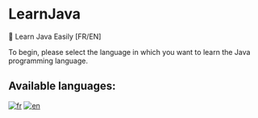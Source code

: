 # LearnJava
🤩 Learn Java Easily [FR/EN]

To begin, please select the language in which you want to learn the Java programming language.

## Available languages:

[![fr](https://img.shields.io/badge/lang-fr-blue.svg)](https://github.com/zqodev/LearnJava/blob/master/README-fr.md)
[![en](https://img.shields.io/badge/lang-en-red.svg)](https://github.com/zqodev/LearnJava/blob/master/README-en.md)
